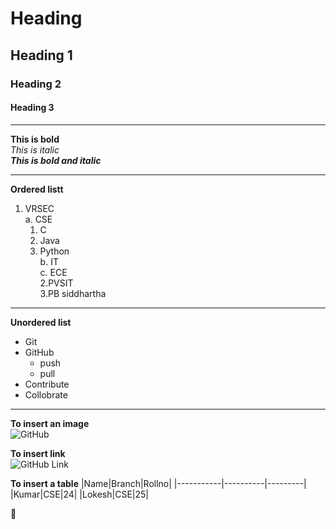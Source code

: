 # Heading    
## Heading 1    
### Heading 2    
#### Heading 3    


-----------------------------------
**This is bold**           
*This is italic*              
***This is bold and italic***                

------------------------------------
**Ordered listt**
1. VRSEC     
 a. CSE     
    1. C     
    2. Java     
    3. Python    
 b. IT     
 c. ECE    
2.PVSIT   
3.PB siddhartha     

-------------------------------

**Unordered list**

* Git
* GitHub
   - push    
   - pull      
* Contribute     
* Collobrate    

--------------------------------

**To insert an image**       
 ![GitHub](https://cdn0.tnwcdn.com/wp-content/blogs.dir/1/files/2018/03/GitHub-brave-hed-796x418.jpg)
 
**To insert link**       
 ![GitHub Link](https://www.google.com/url?sa=i&url=https%3A%2F%2Fblog.continuum.cl%2Fmoving-all-your-bitbucket-repositories-to-github-373e80fd4022&psig=AOvVaw1hv-8kBUGEAO3HKF43kuPQ&ust=1613901018029000&source=images&cd=vfe&ved=0CAYQjRxqFwoTCKiV5vmX-O4CFQAAAAAdAAAAABAO)
 
 
 **To insert a table**
 |Name|Branch|Rollno|
 |-----------|----------|---------|
 |Kumar|CSE|24|
 |Lokesh|CSE|25|
 
 :wave:
 
 
